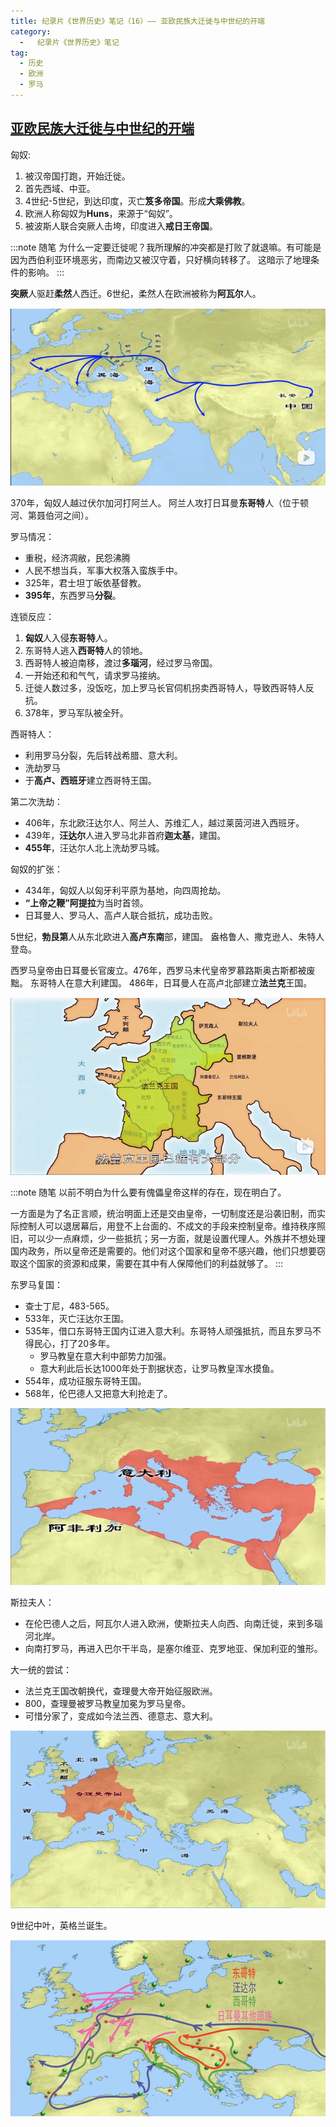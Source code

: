 ```yaml
---
title: 纪录片《世界历史》笔记（16）—— 亚欧民族大迁徙与中世纪的开端
category:
  -   纪录片《世界历史》笔记
tag: 
  - 历史
  - 欧洲
  - 罗马
---
```


## [亚欧民族大迁徙与中世纪的开端](https://www.bilibili.com/bangumi/play/ep517741)

匈奴:
1. 被汉帝国打跑，开始迁徙。
2. 首先西域、中亚。
3. 4世纪-5世纪，到达印度，灭亡**笈多帝国**。形成**大乘佛教**。
4. 欧洲人称匈奴为**Huns**，来源于“匈奴”。
5. 被波斯人联合突厥人击垮，印度进入**戒日王帝国**。

:::note 随笔
为什么一定要迁徙呢？我所理解的冲突都是打败了就退嘛。有可能是因为西伯利亚环境恶劣，而南边又被汉守着，只好横向转移了。
这暗示了地理条件的影响。
:::

**突厥**人驱赶**柔然**人西迁。6世纪，柔然人在欧洲被称为**阿瓦尔**人。

![](./1.png "匈奴人行进")

370年，匈奴人越过伏尔加河打阿兰人。
阿兰人攻打日耳曼**东哥特**人（位于顿河、第聂伯河之间）。

罗马情况：
- 重税，经济凋敝，民怨沸腾
- 人民不想当兵，军事大权落入蛮族手中。
- 325年，君士坦丁皈依基督教。
- **395年**，东西罗马**分裂**。

连锁反应：
1. **匈奴**人入侵**东哥特**人。
2. 东哥特人逃入**西哥特**人的领地。
3. 西哥特人被迫南移，渡过**多瑙河**，经过罗马帝国。
4. 一开始还和和气气，请求罗马接纳。
5. 迁徙人数过多，没饭吃，加上罗马长官伺机拐卖西哥特人，导致西哥特人反抗。
6. 378年，罗马军队被全歼。


西哥特人：
- 利用罗马分裂，先后转战希腊、意大利。
- 洗劫罗马
- 于**高卢、西班牙**建立西哥特王国。

第二次洗劫：
- 406年，东北欧汪达尔人、阿兰人、苏维汇人，越过莱茵河进入西班牙。
- 439年，**汪达尔**人进入罗马北非首府**迦太基**，建国。
- **455年**，汪达尔人北上洗劫罗马城。
  
匈奴的扩张：
- 434年，匈奴人以匈牙利平原为基地，向四周抢劫。
- **“上帝之鞭”阿提拉**为当时首领。
- 日耳曼人、罗马人、高卢人联合抵抗，成功击败。

5世纪，**勃艮第**人从东北欧进入**高卢东南**部，建国。
盎格鲁人、撒克逊人、朱特人登岛。

西罗马皇帝由日耳曼长官废立。476年，西罗马末代皇帝罗慕路斯奥古斯都被废黜。
东哥特人在意大利建国。
486年，日耳曼人在高卢北部建立**法兰克**王国。

![](./4.png "法兰克王国")

:::note 随笔
以前不明白为什么要有傀儡皇帝这样的存在，现在明白了。

一方面是为了名正言顺，统治明面上还是交由皇帝，一切制度还是沿袭旧制，而实际控制人可以退居幕后，用登不上台面的、不成文的手段来控制皇帝。维持秩序照旧，可以少一点麻烦，少一些抵抗；另一方面，就是设置代理人。外族并不想处理国内政务，所以皇帝还是需要的。他们对这个国家和皇帝不感兴趣，他们只想要窃取这个国家的资源和成果，需要在其中有人保障他们的利益就够了。
:::

东罗马复国：
- 查士丁尼，483-565。
- 533年，灭亡汪达尔王国。
- 535年，借口东哥特王国内讧进入意大利。东哥特人顽强抵抗，而且东罗马不得民心，打了20多年。
  - 罗马教皇在意大利中部势力加强。
  - 意大利此后长达1000年处于割据状态，让罗马教皇浑水摸鱼。
- 554年，成功征服东哥特王国。
- 568年，伦巴德人又把意大利抢走了。

![](./5.png "东罗马昙花一现的复国")

斯拉夫人：
- 在伦巴德人之后，阿瓦尔人进入欧洲，使斯拉夫人向西、向南迁徙，来到多瑙河北岸。
- 向南打罗马，再进入巴尔干半岛，是塞尔维亚、克罗地亚、保加利亚的雏形。

大一统的尝试：
- 法兰克王国改朝换代，查理曼大帝开始征服欧洲。
- 800，查理曼被罗马教皇加冕为罗马皇帝。
- 可惜分家了，变成如今法兰西、德意志、意大利。

![](./6.png "查理曼帝国")

9世纪中叶，英格兰诞生。

![](./7.png "民族大迁徙")


